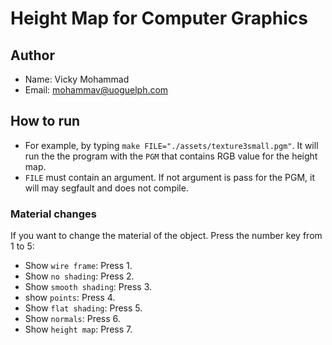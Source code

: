 # Height Map for Computer Graphics

## Author

* Name: Vicky Mohammad
* Email: mohammav@uoguelph.com

## How to run

* For example, by typing `make FILE="./assets/texture3small.pgm"`.
It will run the the program with the `PGM` that contains RGB
value for the height map.
* `FILE` must contain an argument. If not argument is pass
for the PGM, it will may segfault and does not compile.

### Material changes

If you want to change the material of the object. 
Press the number key from 1 to 5:
* Show `wire frame`: Press 1.
* Show `no shading`: Press 2.
* Show `smooth shading`: Press 3.
* show `points`: Press 4.
* Show `flat shading`: Press 5.
* Show `normals`: Press 6.
* Show `height map`: Press 7.



